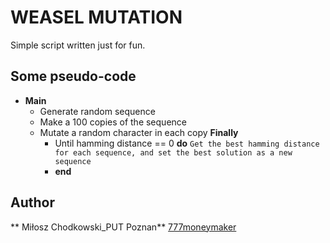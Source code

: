 # WEASEL MUTATION
Simple script written just for fun.

Some pseudo-code
-----
* __Main__
	- Generate random sequence
	- Make a 100 copies of the sequence
	- Mutate a random character in each copy
	__Finally__
		- Until hamming distance == 0 **do** 
			```Get the best hamming distance for each sequence, and set the best solution as a new sequence```
		- **end**

Author
-----
** Miłosz Chodkowski_PUT Poznan** [777moneymaker](https://github.com/777moneymaker)

